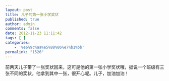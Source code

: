 ```yaml
---
layout: post
title: 儿子的第一张小学奖状
published: true
author: admin
comments: false
date: 2012-11-23 11:11:42
tags: [ ]
categories:
    - '%e6%9c%aa%e5%88%86%e7%b1%bb'
permalink: "1526"
---
```

前两天儿子带了一张奖状回来，这可是他的第一张小学奖状哦，据说一个班级有三张不同的奖状，他拿到其中一张，很开心呢。儿子，加油加油！

